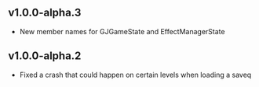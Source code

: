 ## v1.0.0-alpha.3

* New member names for GJGameState and EffectManagerState

## v1.0.0-alpha.2

* Fixed a crash that could happen on certain levels when loading a saveq